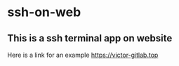 # ssh-on-web
## This is a ssh terminal app on website

Here is a link for an example <https://victor-gitlab.top>
